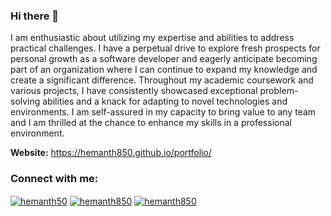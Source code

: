 ### Hi there 👋
I am enthusiastic about utilizing my expertise and abilities to address practical challenges. I have a perpetual drive to explore fresh prospects for personal growth as a software developer and eagerly anticipate becoming part of an organization where I can continue to expand my knowledge and create a significant difference. Throughout my academic coursework and various projects, I have consistently showcased exceptional problem-solving abilities and a knack for adapting to novel technologies and environments. I am self-assured in my capacity to bring value to any team and I am thrilled at the chance to enhance my skills in a professional environment.

**Website:** https://hemanth850.github.io/portfolio/

### Connect with me:
<div align="">
<a href="https://www.linkedin.com/in/hemanthga/"><img align="center" src="https://skillicons.dev/icons?i=linkedin" alt="hemanth50" /></a>
<a href="https://www.twitter.com/hemanth850">
<img align="center" src="https://skillicons.dev/icons?i=twitter" alt="hemanth850" /></a>
<a href="mailto:hemanthga850@gmail.com">
<img align="center" src="https://skillicons.dev/icons?i=rocket" alt="hemanth850" /></a>
<div>


<!--
**hemanth850/hemanth850** is a ✨ _special_ ✨ repository because its `README.md` (this file) appears on your GitHub profile.

Here are some ideas to get you started:

- 🔭 I’m currently working on ...
- 🌱 I’m currently learning ...
- 👯 I’m looking to collaborate on ...
- 🤔 I’m looking for help with ...
- 💬 Ask me about ...
- 📫 How to reach me: ...
- 😄 Pronouns: ...
- ⚡ Fun fact: ...
-->
